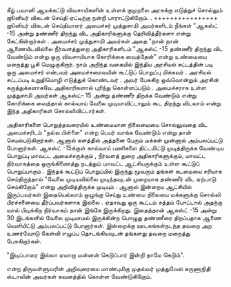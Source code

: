 கீழ் பவானி ஆயக்கட்டு விவசாயிகளின் உள்ளக் குமுறலை அரசுக்கு எடுத்துச் சொல்லும் ஜூனியர் விகடன் செய்தி ஏட்டிற்கு நன்றி பாராட்டுகிறோம்.
       ‌.   ++++++++++++++++
     ஜூனியர் விகடன் செய்தியாளர் அமைச்சர் முத்துசாமி அவர்களிடம் நீங்கள் "ஆகஸ்ட் -15 அன்று தண்ணீர் திறந்து விட அதிகாரிகளுக்கு தெரிவித்தீர்களா என்று கேட்கின்றார்கள் .
அமைச்சர் முத்துசாமி அவர்கள் அதை "நான்  நான் ஆணையிடவில்லை நீர்வளத்துறை அதிகாரிகளிடம் "ஆகஸ்ட் -15 தண்ணீர் திறந்து விட வேண்டும் என்று ஒரு விவசாயியாக கோரிக்கை வைத்தேன்" என்று உண்மையை மறைத்து பூசி மெழுகுகிறார்.
     நாம் அறிந்த வகையில் இந்திய அரசியல் சட்டத்தின் படி ஒரு அமைச்சர் என்பவர் அமைச்சரைவயின் கூட்டுப் பொறுப்பு மிக்கவர் .
அரசியல் சட்டப்படி உறுதிமொழி எடுத்துக் கொண்டவர் .
அவர் பேசுகிற ஒவ்வொன்றும் அரசின் கருத்துக்களாகவே அதிகாரிகளால் புரிந்து கொள்ளப்படும் .
 அமைச்சராக உள்ள முத்துசாமி அவர்கள் ஆகஸ்ட்- 15 அன்று தண்ணீர் திறக்க வேண்டும் என்று கோரிக்கை வைத்தால் கால்வாய் வேலை முடியாவிட்டாலும் கூட திறந்து விடலாம் என்று இந்த அதிகாரிகள் சொல்லிவிட்டார்கள்.

 அதிகாரிகளை பொறுத்தவரையில் உண்மையான நிலைமையை சொல்லுவதை விட அமைச்சரிடம் "நல்ல பிள்ளை" என்ற பெயர் வாங்க வேண்டும் என்று தான் செயல்படுகிறார்கள்.
 ஆனால் களத்தில் அத்தனை பேரும் மக்கள் முன்னால் அம்பலப்பட்டு போனார்கள்.
 ஆகஸ்ட் -15க்குள் கால்வாய் பணிகளை திட்டமிட்டு முடித்திருக்க வேண்டிய பொறுப்பு
 மாவட்ட அமைச்சருக்கும் ,
நீர்வளத் துறை அதிகாரிகளுக்கும்,
 மாவட்ட நிர்வாகத்தை ஒருங்கிணைத்து நடத்தும் மாவட்ட ஆட்சியருக்கும் உள்ள கூட்டுப் பொறுப்பாகும் .
இந்தக் கூட்டுப் பொறுப்பில் இருந்து மூவரும் தங்கள் கடமையை சரியாக செய்திருந்தால்
 "வேலை முடியவில்லை முடிந்தவுடன் முறையாக தண்ணீர் விட ஏற்பாடு செய்கிறோம்" என்று அறிவித்திருக்க முடியும் .
ஆனால் இன்றைய ஆட்சியில் இருப்பவர்கள் இதையெல்லாம் ஒழுங்கு செய்து உண்மை நிலையை மக்களுக்கு சொல்லி பிரச்சனையை தீர்ப்பவர்களாக இல்லை .
ஏதாவது ஒரு கூட்டம் சத்தம் போட்டால் அதற்கு வால் பிடிக்கிற நிர்வாகம் தான் இங்கே இருக்கிறது. இதைத்தான் ஆகஸ்ட் -15 அன்று
30 இடங்களில் வேலை முடியாமல் இருக்கின்ற பொழுது தண்ணீரை திறப்பதாக ஆணை வெளியிட்டு அம்பலப்பட்டு போனார்கள். இன்றைக்கு ஊடகங்கள்நடந்த தவறை அற உணர்வோடு கேள்வி எழுப்ப தொடங்கியவுடன் தங்களது தவறை மறைத்து பேசுகிறார்கள்.

 "இடிப்பாரை இல்லா ஏமாறா மன்னன் கெடுப்பார் இன்றி தாமே கெடும்".

 என்ற திருவள்ளுவரின் அறிவுரையை மாண்புமிகு முதல்வர் முத்துவேல் கருணாநிதி ஸ்டாலின் அவர்கள் கவனத்தில் கொள்ள வேண்டுகிறோம்.
